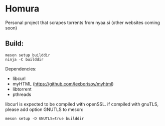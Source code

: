 # Homura
Personal project that scrapes torrents from nyaa.si (other websites coming soon)

## Build:
```
meson setup builddir
ninja -C builddir
```

Dependencies: 

* libcurl 
* myHTML (https://github.com/lexborisov/myhtml)
* libtorrent
* pthreads


libcurl is expected to be compiled with openSSL.
if compiled with gnuTLS, please add option GNUTLS to meson: 
```
meson setup -D GNUTLS=true builddir
```
